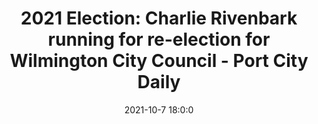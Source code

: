 ---
"title": "2021 Election: Charlie Rivenbark running for re-election for Wilmington City Council - Port City Daily"
"date": "2021-10-7 18:0:0"
"feed_name": "GOOGLENEWSDRILLING"
"feed_website": "https://news.google.com/search?q=drilling%2Bincident&hl=en-US&gl=US&ceid=US:en"
"feed_rss": "https://news.google.com/rss/search?q=drilling%2Bincident&hl=en-US&gl=US&ceid=US:en"
"link": "https://portcitydaily.com/municipal-elections/2021/10/07/2021-election-charlie-rivenbark-candidate-for-wilmington-city-council/"
"source": "{'href': 'https://portcitydaily.com', 'title': 'Port City Daily'}"
"file": "_posts/2021-1-1-0ca88b457ab82059f0a21788c3dc2ac5470f04d1.md"
"accident": "0"
"drilling": "0"
"dead": "0"
"injured": "0"
"arrested": "0"
"place": "unknown place"
"where": "unknown site"
"causes": "unknown"
"place_uri": "unknown place"
---